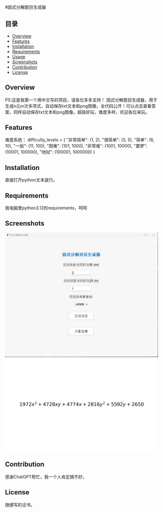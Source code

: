#因式分解题目生成器
## 目录
-   [Overview](#overview)
-   [Features](#features)
-   [Installation](#installation)
-   [Requirements](#requirements)
-   [Usage](#usage)
-   [Screenshots](#screenshots)
-   [Contribution](#contribution)
-   [License](#license)

## Overview

PS:这是我第一个用中文写的项目，请各位多多支持！
因式分解题目生成器，用于生成n元m次多项式，自动保存txt文本和png图像，全代码公开！可以点击查看答案，同样自动保存txt文本和png图像。超级好玩，难度多样，欢迎各位来玩。

## Features
难度系统：
difficulty_levels = {
    "非常简单": (1, 2),
    "很简单": (3, 5),
    "简单": (6, 10),
    "一般": (11, 100),
    "困难": (101, 1000),
    "非常难": (1001, 10000),
    "噩梦": (10001, 100000),
    "地狱": (100001, 1000000)
}

## Installation
直接打开python文本就行。
    

## Requirements
我电脑里python3.12的requirements，呵呵


## Screenshots
![Main](images/main.png)
![Main1](images/main1.png)

## Contribution

感谢ChatGPT帮忙，我一个人肯定搞不好。

## License

随便写的证书。
